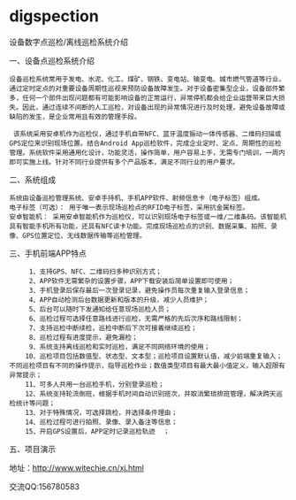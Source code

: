 # digspection

设备数字点巡检/离线巡检系统介绍

一、设备点巡检系统介绍

    设备巡检系统常用于发电、水泥、化工、煤矿、钢铁、变电站、输变电、城市燃气管道等行业，通过定时定点的对重要设备周期性巡视来预防设备故障发生。对于设备密集型企业，设备部件繁多，任何一个部件出现问题都有可能影响设备的正常运行，异常停机都会给企业运营带来巨大损失。因此，通过连续不间断的人工巡检，对设备出现的异常情况进行及时处理，避免设备故障或缺陷的发生，是企业常用且有效的管理手段。

     该系统采用安卓机作为巡检仪，通过手机自带NFC、蓝牙温度振动一体传感器、二维码扫描或GPS定位来识别现场位置。结合Android App巡检软件，完成企业定时、定点、周期性的巡检管理。系统软件采用通用化设计，功能灵活，操作简单，用户容易上手，无需专门培训，一周内即可实施上线。针对不同行业提供有多个产品版本，满足不同行业的用户要求。

二、系统组成

    系统由设备巡检管理系统、安卓手持机、手机APP软件、射频信息卡（电子标签）组成。
    电子标签（可选）： 用于唯一表示现场巡检点的RFID电子标签，采用抗金属标签。
    安卓智能机： 采用安卓智能机作为巡检仪，可以识别现场电子标签或一维/二维条码。该智能机具有智能手机所有功能，还具有NFC读卡功能。完成现场巡检点的识别、数据采集、拍照、录像、GPS位置定位、无线数据传输等巡检管理。
    

三、手机前端APP特点

         1、支持GPS、NFC、二维码扫多种识别方式；
         2、APP软件无需繁杂的设置步骤，APP下载安装后简单设置即可使用；
         3、手机登录后保存最后一次登录记录，避免操作员每次重复输入登录信息；
         4、APP自动检测后台数据更新和版本的升级，减少人员维护；
         5、后台可以随时下发通知给任意现场巡检人员；
         6、巡检过程可选择任意路线进行巡检，无需严格的先后次序和路线限制；
         7、支持巡检中断续检，巡检中断后下次可接着继续巡检；
         8、巡检过程有进度提示，避免漏检；
         9、系统支持离线巡检和实时巡检，满足不同网络环境的使用；
        10、巡检项目包括数值型、状态型、文本型；巡检项目设置默认值，减少前端重复输入；不同巡检项目有不同的操作提示，指导巡检作业；数值类型项目有最大最小值定义，输入超限有异常提示；
        11、可多人共用一台巡检手机，分别登录巡检；
        12、系统支持轮流倒班，根据手机时间自动识别班次，并取消繁琐排班管理，解决跨天巡检统计等问题；
        13、对于特殊情况，可选择跳检，并选择条件理由；
        14、巡检过程可进行拍照、录像、录入备注等信息；
        15、开启GPS设置后，APP定时记录巡检轨迹  ；
        
五、项目演示

地址：http://www.witechie.cn/xj.html

交流QQ:156780583
